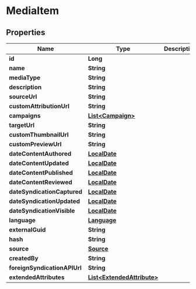 
# MediaItem

## Properties
Name | Type | Description | Notes
------------ | ------------- | ------------- | -------------
**id** | **Long** |  |  [optional]
**name** | **String** |  |  [optional]
**mediaType** | **String** |  |  [optional]
**description** | **String** |  |  [optional]
**sourceUrl** | **String** |  |  [optional]
**customAttributionUrl** | **String** |  |  [optional]
**campaigns** | [**List&lt;Campaign&gt;**](Campaign.md) |  |  [optional]
**targetUrl** | **String** |  |  [optional]
**customThumbnailUrl** | **String** |  |  [optional]
**customPreviewUrl** | **String** |  |  [optional]
**dateContentAuthored** | [**LocalDate**](LocalDate.md) |  |  [optional]
**dateContentUpdated** | [**LocalDate**](LocalDate.md) |  |  [optional]
**dateContentPublished** | [**LocalDate**](LocalDate.md) |  |  [optional]
**dateContentReviewed** | [**LocalDate**](LocalDate.md) |  |  [optional]
**dateSyndicationCaptured** | [**LocalDate**](LocalDate.md) |  |  [optional]
**dateSyndicationUpdated** | [**LocalDate**](LocalDate.md) |  |  [optional]
**dateSyndicationVisible** | [**LocalDate**](LocalDate.md) |  |  [optional]
**language** | [**Language**](Language.md) |  |  [optional]
**externalGuid** | **String** |  |  [optional]
**hash** | **String** |  |  [optional]
**source** | [**Source**](Source.md) |  |  [optional]
**createdBy** | **String** |  |  [optional]
**foreignSyndicationAPIUrl** | **String** |  |  [optional]
**extendedAttributes** | [**List&lt;ExtendedAttribute&gt;**](ExtendedAttribute.md) |  |  [optional]



